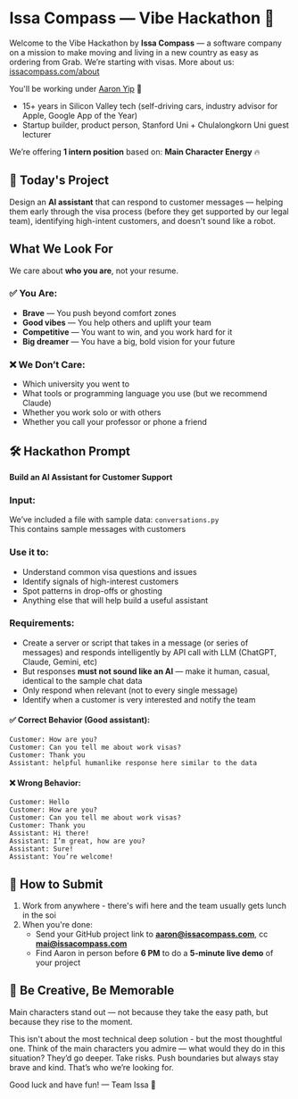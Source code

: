 # Issa Compass — Vibe Hackathon 🧭

Welcome to the Vibe Hackathon by **Issa Compass** — a software company on a mission to make moving and living in a new country as easy as ordering from Grab. We’re starting with visas. More about us: [issacompass.com/about](https://www.issacompass.com/about)

You'll be working under [Aaron Yip](https://www.linkedin.com/in/aaron-builds) 👋  
- 15+ years in Silicon Valley tech (self-driving cars, industry advisor for Apple, Google App of the Year)
- Startup builder, product person, Stanford Uni + Chulalongkorn Uni guest lecturer

We’re offering **1 intern position** based on: **Main Character Energy** 🔥

## 🌟 Today's Project

Design an **AI assistant** that can respond to customer messages — helping them early through the visa process (before they get supported by our legal team), identifying high-intent customers, and doesn't sound like a robot.

## What We Look For

We care about **who you are**, not your resume.

### ✅ You Are:
- **Brave** — You push beyond comfort zones
- **Good vibes** — You help others and uplift your team
- **Competitive** — You want to win, and you work hard for it
- **Big dreamer** — You have a big, bold vision for your future

### ❌ We Don’t Care:
- Which university you went to
- What tools or programming language you use (but we recommend Claude)
- Whether you work solo or with others
- Whether you call your professor or phone a friend

## 🛠️ Hackathon Prompt

**Build an AI Assistant for Customer Support**

### Input:
We’ve included a file with sample data: `conversations.py`  
This contains sample messages with customers

### Use it to:
- Understand common visa questions and issues
- Identify signals of high-interest customers
- Spot patterns in drop-offs or ghosting
- Anything else that will help build a useful assistant

### Requirements:
- Create a server or script that takes in a message (or series of messages) and responds intelligently by API call with LLM (ChatGPT, Claude, Gemini, etc)
- But responses **must not sound like an AI** — make it human, casual, identical to the sample chat data
- Only respond when relevant (not to every single message)
- Identify when a customer is very interested and notify the team

#### ✅ Correct Behavior (Good assistant):
```Customer: Hello
Customer: How are you?
Customer: Can you tell me about work visas?
Customer: Thank you
Assistant: helpful humanlike response here similar to the data
```

#### ❌ Wrong Behavior:
```
Customer: Hello
Customer: How are you?
Customer: Can you tell me about work visas?
Customer: Thank you
Assistant: Hi there!
Assistant: I’m great, how are you?
Assistant: Sure!
Assistant: You’re welcome!
```

## 🧪 How to Submit
1. Work from anywhere - there's wifi here and the team usually gets lunch in the soi 
2. When you're done:
   - Send your GitHub project link to **aaron@issacompass.com**, cc **mai@issacompass.com**
   - Find Aaron in person before **6 PM** to do a **5-minute live demo** of your project

## 🎨 Be Creative, Be Memorable
Main characters stand out — not because they take the easy path, but because they rise to the moment. 

This isn't about the most technical deep solution - but the most thoughtful one. Think of the main characters you admire — what would they do in this situation? They’d go deeper. Take risks. Push boundaries but always stay brave and kind. That’s who we’re looking for.

Good luck and have fun!
— Team Issa 🚀
